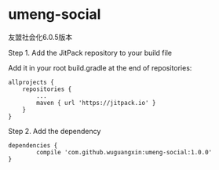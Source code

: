 # umeng-social
友盟社会化6.0.5版本

Step 1. Add the JitPack repository to your build file

Add it in your root build.gradle at the end of repositories:

	allprojects {
		repositories {
			...
			maven { url 'https://jitpack.io' }
		}
	}
  
Step 2. Add the dependency

	dependencies {
	        compile 'com.github.wuguangxin:umeng-social:1.0.0'
	}
